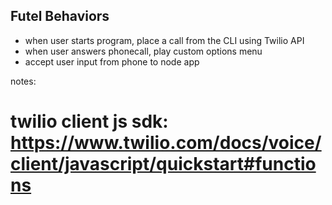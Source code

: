 ## Futel Behaviors

* when user starts program, place a call from the CLI using Twilio API
* when user answers phonecall, play custom options menu
* accept user input from phone to node app





notes:

# twilio client js sdk: https://www.twilio.com/docs/voice/client/javascript/quickstart#functions
